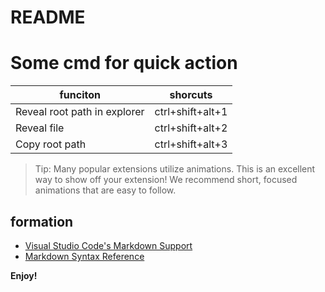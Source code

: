 # README

# Some cmd for quick action

| funciton                     | shorcuts         |
| ---------------------------- | ---------------- |
| Reveal root path in explorer | ctrl+shift+alt+1 |
| Reveal file                  | ctrl+shift+alt+2 |
| Copy root path               | ctrl+shift+alt+3 |

> Tip: Many popular extensions utilize animations. This is an excellent way to show off your extension! We recommend short, focused animations that are easy to follow.

## formation

* [Visual Studio Code&#39;s Markdown Support](http://code.visualstudio.com/docs/languages/markdown)
* [Markdown Syntax Reference](https://help.github.com/articles/markdown-basics/)

**Enjoy!**
